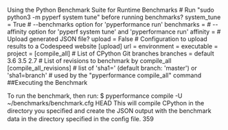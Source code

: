 Using the Python Benchmark Suite for Runtime Benchmarks # Run "sudo python3 -m pyperf system tune" before running benchmarks? system_tune  =  True # --benchmarks option for 'pyperformance run' benchmarks  = # --affinity option for 'pyperf system tune' and 'pyperformance run' affinity  = # Upload generated JSON file? upload  =  False # Configuration to upload results to a Codespeed website [upload] url  = environment  = executable  = project  = [compile_all] # List of CPython Git branches branches  =  default  3.6 3.5 2.7 # List of revisions to benchmark by compile_all [compile_all_revisions] # list of 'sha1=' (default branch: 'master') or 'sha1=branch' # used by the "pyperformance compile_all" command 
##Executing the Benchmark 

 To run the benchmark, then run: $ pyperformance compile -U ~/benchmarks/benchmark.cfg HEAD This will compile CPython in the directory you speciﬁed and create the JSON output with the benchmark data in the directory speciﬁed in the conﬁg ﬁle. 359
